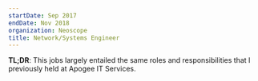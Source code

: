 ```yaml
---
startDate: Sep 2017
endDate: Nov 2018
organization: Neoscope
title: Network/Systems Engineer
---
```


**TL;DR**: This jobs largely entailed the same roles and responsibilities that I previously held at Apogee IT Services.
